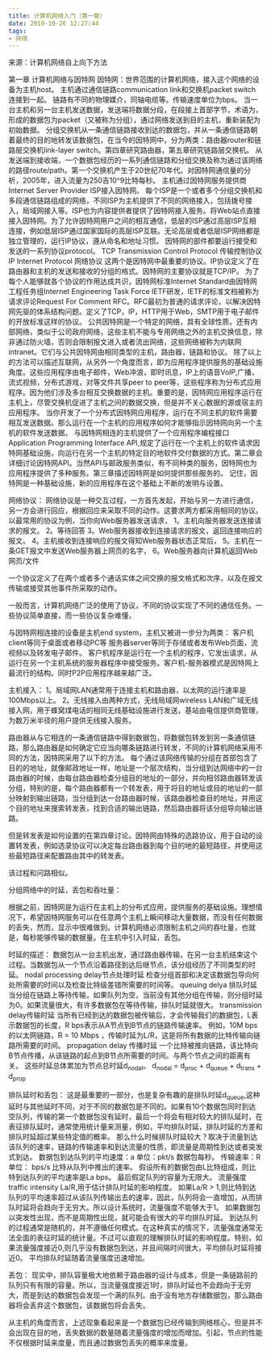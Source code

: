 ```yaml
---
title: 计算机网络入门（第一章）
date: 2019-10-26 12:27:44
tags:
- 网络
---
```

来源：计算机网络自上向下方法

第一章 计算机网络与因特网
	因特网：世界范围的计算机网络，接入这个网络的设备为主机host。
	主机通过通信链路communication link和交换机packet switch连接到一起。
	链路有不同的物理媒介，同轴电缆等。传输速度单位为bps。
	当一台主机和另一台主机发送数据，发送端将数据分段，在段接上首部字节，术语为，形成的数据包为packet（又被称为分组），通过网络发送到目的主机，重新装配为初始数据。
	分组交换机从一条通信链路接收到达的数据包，并从一条通信链路朝着最终的目的地转发该数据包，在当今的因特网中，分为两类：路由器router和链路层交换机link-layer switch。第四章研究路由器，第五章研究链路层交换机。
	从发送端到接收端，一个数据包经历的一系列通信链路和分组交换及称为通过该网络的路径route/path。第一个交换机产生于20世纪70年代。对因特网通信量的分析，2005年，进入流量为250吉10^9比特每秒。
	主机通过因特网服务提供商Internet Server Provider ISP接入因特网。
	每个ISP是一个或者多个分组交换机和多段通信链路组成的网络，不同ISP为主机提供了不同的网络接入，包括拨号接入，局域网接入等。ISP也为内容提供者提供了因特网接入服务。将Web站点直接接入因特网。为了允许因特网用户之间的相互通信，低层的ISP通过高层ISP互相连接，例如低层ISP通过国家国际的高层ISP互联。无论高层或者低层ISP网络都是独立管理的，运行IP协议，遵从命名和地址习惯。
	因特网的部件都要运行接受和发送的一系列协议protocol。
	TCP Transmission Control Protocol 传输控制协议
	IP Internet Protocol 网络协议
	这两个是因特网中最重要的协议。IP协议定义了在路由器和主机的发送和接收的分组的格式。因特网的主要协议就是TCP/IP。
	为了每个人能够就各个协议的作用达成共识，因特网标准Internet Standard由因特网工程任务组Internet Engineering Task Force IETF研发，IETF的标准文档被称为请求评论Request For Comment RFC。RFC最初为普通的请求评论，以解决因特网先驱的体系结构问题。定义了TCP，IP，HTTP用于Web，SMTP用于电子邮件的开放标准这样的协议。
	公共因特网是一个特定的网络，具有全球性质。还有内部网络，类似于公司政府网络，这些主机不能与专用网络之外的主机交换信息，除非通过防火墙，否则会限制报文进入或者流出网络，这些网络被称为内联网intranet。它们与公共因特网由相同类型的主机，路由器，链路和协议。
	除了以上的方法可以描述互联网，从另外一个角度而言，即为应用程序提供服务的基础设施角度。这些应用程序由电子邮件，Web冲浪，即时讯息，IP上的语音VoIP,广播，流式视频，分布式游戏，对等文件共享peer to peer等，这些程序称为分布式应用程序。因为他们涉及多台相互交换数据的主机。重要的是，因特网应用程序运行在主机上，尽管交换机促进了主机之间的数据交换，但是并不关心数据的源或宿主的应用程序。
	当你开发了一个分布式因特网应用程序，运行在不同主机的软件需要相互发送数据。那么运行在一个主机的应用程序如何才能够指示因特网向另一个主机的软件发送数据。
	与因特网相连的主机提供了一个应用程序编程接口Application Programming Interface API,规定了运行在一个主机上的软件请求因特网基础设施，向运行在另一个主机的特定目的地软件交付数据的方式。第二章会详细讨论因特网API。当然API与邮政服务类似，有不同种类的服务，因特网也为应用程序提供了多种服务。第三章描述因特网是如何提供那些服务的。
	记住，因特网是一种基础设施，新的应用程序在这个基础上不断的发明与设置。

网络协议：
	网络协议是一种交互过程，一方首先发起，开始与另一方进行通信，另一方会进行回应，根据回应来采取不同的动作。这要求两方都采用相同的协议。
	以最常用的协议为例，当你向Web服务器发送请求，
	1。主机向服务器发送连接请求的报文。
	2。等待回答
	3。Web服务器接收到连接请求的报文，返回连接响应的报文。
	4。主机接收到连接响应的报文得知Web服务器状态正常后，
	5。主机在一条GET报文中发送Web服务器上网页的名字，
	6。Web服务器向计算机返回Web网页/文件

一个协议定义了在两个或者多个通话实体之间交换的报文格式和次序，以及在报文传输或接受其他事件所采取的动作。

一般而言，计算机网络广泛的使用了协议，不同的协议实现了不同的通信任务。一些协议简单直接，而一些协议复杂难懂，

与因特网相连接的设备是主机end system，主机又被进一步分为两类：
	客户机client等同于桌面或者移动PC等
	服务器server等同于存储或者发布Web页面，流视频以及转发电子邮件。
	客户机程序是运行在一个主机的程序，它发出请求，从运行在另一个主机系统的服务器程序中接受服务。客户机-服务器模式是因特网上最流行的结构。同时P2P应用程序越来越广泛。

主机接入：
	1。局域网LAN通常用于连接主机和路由器，以太网的运行速率是100Mbps以上。
  2。无线接入由两种方式，无线局域网wireless LAN和广域无线接入网，用于蜂窝煤电话的相同无线基础设施进行发送，基站由电信提供商管理，为数万米半径的用户提供无线接入服务。

路由器从与它相连的一条通信链路中得到数据包，将数据包转发到另一条通信链路，那么路由器是如何确定它应当向哪条链路进行转发，不同的计算机网络采用不同的方法，因特网采用了以下的方法。
	每个通过该网络传输的分组在首部包含了目的的地址，就像邮政地址一样，地址是一个层次结构，当分组到达网络中的一台路由器的时候，由每台路由器检查分组目的地址的一部分，并向相邻路由器转发该分组，特别的是，每个路由器都有一个转发表，用于将目的地址或目的地址的一部分映射到输出链路，当分组到达一台路由器时候，该路由器检查目的地址，并用这个目的地址来搜索转发表，找到合适的输出链路，然后路由器将该分组导向输出链路。

但是转发表是如何设置的在第四章讨论。因特网由特殊的选路协议，用于自动的设置转发表，例如选录协议可以决定每台路由器到每个目的地的最短路径，并使用这些最短路径来配置路由其中的转发表。

该过程和问路相似。

分组网络中的时延，丢包和吞吐量：

根据之前，因特网是为运行在主机上的分布式应用，提供服务的基础设施。理想情况下，希望因特网服务可以在任意两个主机上瞬间移动大量数据，而没有任何数据的丢失，然而，显示中很难做到。计算机网络必须限制主机之间的吞吐量，也就是，每秒能够传输的数据量。在主机中引入时延，丢包。

时延的描述：
	数据包从一台主机出发，通过路由器传输，在另一台主机结束这个过程。当数据包从一个节点沿着路径到达后继节点，该分组经历了不同类型的时延。
nodal processing delay节点处理时延
	检查分组首部和决定该数据包导向何处所需要的时间以及检查比特级差错所需要的时间等。
queuing delya	排队时延
	当分组在链路上等待传输，如果队列为空，当前没有其他分组在传输，则分组时延为0。如果流量很大，有许多数据包在等待传输，排队时延就很大。
transmission delay传输时延
	当所有已经到达的数据包被传输后，才会传输我们的数据包，L表示数据包的长度，R bps表示从A节点到B节点的链路传输速率。
	例如，10M bps的以太网链路，R = 10 Mbps ，传输时延为L/R，这是将所有数据的比特传输向链路所需要的时间。
propagation delay 传播时延
	一个比特被推向链路，该比特向B节点传播，从该链路的起点到B节点所需要的时间。与两个节点之间的距离有关。
这些时延总体累加为节点总时延d<sub>nodal</sub>。
d<sub>nodal</sub> = d<sub>proc</sub> + d<sub>queue</sub> + d<sub>trans</sub> + d<sub>prop</sub>

排队延时和丢包：
	这是最重要的一部分，也是复杂有趣的是排队时延d<sub>queue</sub>,这种延时与其他延时不同，对于不同的数据包是不同的。如果有10个数据包同时到达空队列，传输的第一个数据包没有延时，最后一个将会有相对较大的排队延时，在表征排队延时，通常使用统计量来测量，例如，平均排队时延，排队时延的方差和排队时延超过某些特定值的概率。
	那么什么时候排队时延较大？取决于流量到达该队列的速率，链路的传输速率和到达流量的性质，即流量是周期性到达或者突发式到达。
	数据包到达队列的平均速度：a 单位：pkt/s 数据包每秒。
	传输速率：R 单位： bps/s 比特从队列中推出的速率。
	假设所有的数据包由L比特组成，则比特到达队列的平均速率是La bps。
	最后假定队列的容量为无限大。
	流量强度traffic intensity La/R,用于估计排队时延的影响程度。
	如果La/R > 1,则比特到达队列的平均速率超过从该队列传输出去的速率，因此，队列将会一直增加，从而排队时延将会趋向于无穷大。所以设计系统时，流量强度不能够大于1。
	如果数据包以突发性出现，而不是周期性出现，就可能会有很大的平均排队时延。
	到达队列的过程通常是随机的，并不遵循任何模式。在这种真实的情况下，流量强度通常无法全面的表征时延的统计量。不过可以直观的理解排队时延的影响程度。特别，如果流量强度接近0,则几乎没有数据包到达，并且间隔时间很大，平均排队时延将接近0。
	平均排队时延随着流量强度迅速增加。

丢包：
现实中，排队容量极大地依赖于路由器的设计与成本，但是一条链路前的队列只有有限的容量。所以，当流量强度接近1时，排队时延也不会趋向于无穷大，而是到达的数据包会发现一个满的队列。由于没有地方存储数据包，那么路由器将会丢弃这个数据包，该数据包将会丢失。

从主机的角度而言，上述现象看起来是一个数据包已经传输到网络核心，但是并不会出现在目的地，丢失数据的数量随着流量强度的增加而增加。引起，节点的性能不仅根据时延来度量，而且通过数据包丢失的概率来度量。
